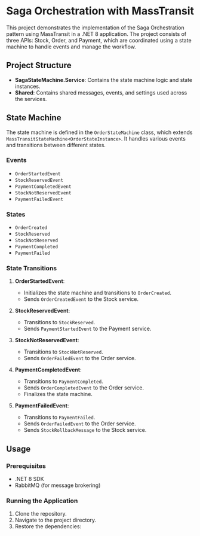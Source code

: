 # Saga Orchestration with MassTransit

This project demonstrates the implementation of the Saga Orchestration pattern using MassTransit in a .NET 8 application. The project consists of three APIs: Stock, Order, and Payment, which are coordinated using a state machine to handle events and manage the workflow.

## Project Structure

- **SagaStateMachine.Service**: Contains the state machine logic and state instances.
- **Shared**: Contains shared messages, events, and settings used across the services.

## State Machine

The state machine is defined in the `OrderStateMachine` class, which extends `MassTransitStateMachine<OrderStateInstance>`. It handles various events and transitions between different states.

### Events

- `OrderStartedEvent`
- `StockReservedEvent`
- `PaymentCompletedEvent`
- `StockNotReservedEvent`
- `PaymentFailedEvent`

### States

- `OrderCreated`
- `StockReserved`
- `StockNotReserved`
- `PaymentCompleted`
- `PaymentFailed`

### State Transitions

1. **OrderStartedEvent**: 
   - Initializes the state machine and transitions to `OrderCreated`.
   - Sends `OrderCreatedEvent` to the Stock service.

2. **StockReservedEvent**:
   - Transitions to `StockReserved`.
   - Sends `PaymentStartedEvent` to the Payment service.

3. **StockNotReservedEvent**:
   - Transitions to `StockNotReserved`.
   - Sends `OrderFailedEvent` to the Order service.

4. **PaymentCompletedEvent**:
   - Transitions to `PaymentCompleted`.
   - Sends `OrderCompletedEvent` to the Order service.
   - Finalizes the state machine.

5. **PaymentFailedEvent**:
   - Transitions to `PaymentFailed`.
   - Sends `OrderFailedEvent` to the Order service.
   - Sends `StockRollbackMessage` to the Stock service.

## Usage

### Prerequisites

- .NET 8 SDK
- RabbitMQ (for message brokering)

### Running the Application

1. Clone the repository.
2. Navigate to the project directory.
3. Restore the dependencies:
   
